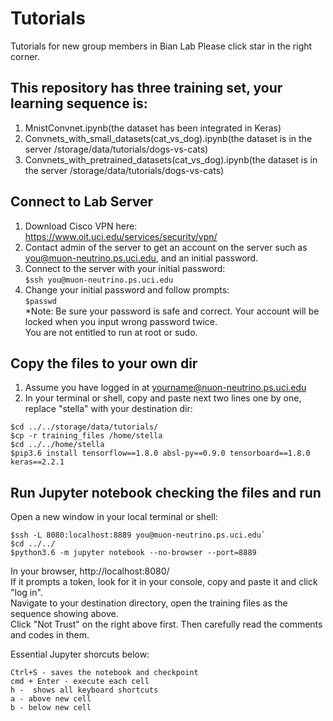 # Tutorials
Tutorials for new group members in Bian Lab
Please click star in the right corner.

## This repository has three training set, your learning sequence is:  
1. MnistConvnet.ipynb(the dataset has been integrated in Keras)  
2. Convnets_with_small_datasets(cat_vs_dog).ipynb(the dataset is in the server /storage/data/tutorials/dogs-vs-cats)  
3. Convnets_with_pretrained_datasets(cat_vs_dog).ipynb(the dataset is in the server /storage/data/tutorials/dogs-vs-cats)  


## Connect to Lab Server
1. Download Cisco VPN here: https://www.oit.uci.edu/services/security/vpn/  
2. Contact admin of the server to get an account on the server such as you@muon-neutrino.ps.uci.edu, and an initial password.  
3. Connect to the server with your initial password:  
```$ssh you@muon-neutrino.ps.uci.edu```  
4. Change your initial password and follow prompts:  
```$passwd```  
*Note: Be sure your password is safe and correct. Your account will be locked when you input wrong password twice.  
You are not entitled to run at root or sudo.


## Copy the files to your own dir
1.  Assume you have logged in at yourname@nuon-neutrino.ps.uci.edu
2. In your terminal or shell, copy and paste next two lines one by one, replace "stella" with your destination dir:  
```
$cd ../../storage/data/tutorials/  
$cp -r training_files /home/stella
$cd ../../home/stella
$pip3.6 install tensorflow==1.8.0 absl-py==0.9.0 tensorboard==1.8.0 keras==2.2.1
```
     
## Run Jupyter notebook checking the files and run
Open a new window in your local terminal or shell:  
```
$ssh -L 8080:localhost:8889 you@muon-neutrino.ps.uci.edu`  
$cd ../../  
$python3.6 -m jupyter notebook --no-browser --port=8889
```

In your browser, http://localhost:8080/  
If it prompts a token, look for it in your console, copy and paste it and click "log in".   
Navigate to your destination directory, open the training files as the sequence showing above.  
Click "Not Trust" on the right above first. Then carefully read the comments and codes in them. 

Essential Jupyter shorcuts below:  
```
Ctrl+S - saves the notebook and checkpoint  
cmd + Enter - execute each cell  
h -  shows all keyboard shortcuts  
a -	above new cell  
b -	below new cell  
```
